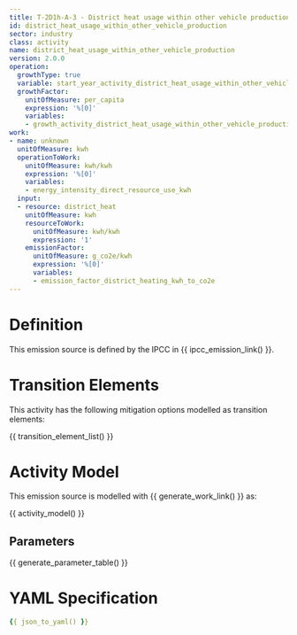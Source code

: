 ```yaml
---
title: T-2D1h-A-3 - District heat usage within other vehicle production
id: district_heat_usage_within_other_vehicle_production
sector: industry
class: activity
name: district_heat_usage_within_other_vehicle_production
version: 2.0.0
operation:
  growthType: true
  variable: start_year_activity_district_heat_usage_within_other_vehicle_production
  growthFactor:
    unitOfMeasure: per_capita
    expression: '%[0]'
    variables:
    - growth_activity_district_heat_usage_within_other_vehicle_production
work:
- name: unknown
  unitOfMeasure: kwh
  operationToWork:
    unitOfMeasure: kwh/kwh
    expression: '%[0]'
    variables:
    - energy_intensity_direct_resource_use_kwh
  input:
  - resource: district_heat
    unitOfMeasure: kwh
    resourceToWork:
      unitOfMeasure: kwh/kwh
      expression: '1'
    emissionFactor:
      unitOfMeasure: g_co2e/kwh
      expression: '%[0]'
      variables:
      - emission_factor_district_heating_kwh_to_co2e
---
```



# Definition
This emission source is defined by the IPCC in {{ ipcc_emission_link() }}.

# Transition Elements

This activity has the following mitigation options modelled as transition elements:

{{ transition_element_list() }}

# Activity Model
This emission source is modelled with {{ generate_work_link() }} as:

{{ activity_model() }}

## Parameters

{{ generate_parameter_table() }}

# YAML Specification

```yaml
{{ json_to_yaml() }}
```

